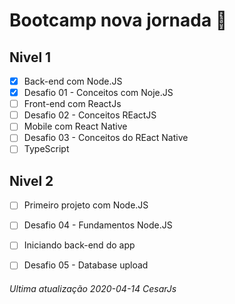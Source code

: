 # Bootcamp nova jornada 🚀

## Nivel 1

- [x] Back-end com Node.JS
- [x] Desafio 01 - Conceitos com Noje.JS
- [ ] Front-end com ReactJs
- [ ] Desafio 02 - Conceitos REactJS
- [ ] Mobile com React Native
- [ ] Desafio 03 - Conceitos do REact Native
- [ ] TypeScript

## Nivel 2

- [ ] Primeiro projeto com Node.JS
- [ ] Desafio 04 - Fundamentos Node.JS
- [ ] Iniciando back-end do app
- [ ] Desafio 05 - Database upload





###### Ultima atualização 2020-04-14 _CesarJs_
